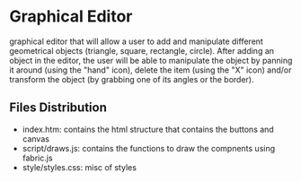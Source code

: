 # Graphical Editor

graphical editor that will allow a user to add and manipulate different geometrical objects (triangle, square, rectangle, circle). After adding an object in the editor, the user will be able to manipulate the object by panning it around (using the "hand" icon), delete the item (using the "X" icon) and/or transform the object (by grabbing one of its angles or the border).

## Files Distribution
- index.htm: contains the html structure that contains the buttons and canvas
- script/draws.js: contains the functions to draw the compnents using fabric.js
- style/styles.css: misc of styles
